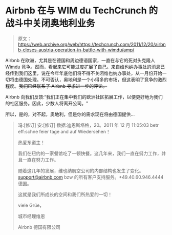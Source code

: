 # Airbnb 在与 WIM du TechCrunch 的战斗中关闭奥地利业务

> 原文：<https://web.archive.org/web/https://techcrunch.com/2011/12/20/airbnb-closes-austria-operation-in-battle-with-wimdu/amp/>

Airbnb 在欧洲，尤其是在德国和周边德语国家，一直在与它的死对头克隆人 [Wimdu](https://web.archive.org/web/20230202101430/http://wimdu.com/) 竞争。然而，看起来它可能过度扩展了自己。来自维也纳办事处的消息已经传到我们这里，说在今年年底他们将不得不关闭维也纳办事处，从一月份开始一切将由德国处理。不可否认，奥地利是一个小得多的市场，但这表明了竞争的激烈程度。~~我们已经联系了 Airbnb 寻求进一步的评论。~~

Airbnb 向我们反馈:“我们正在集中我们的欧洲社区拓展工作，以便更好地为我们的社区服务。因此，少数人将离开公司。"

所以，是的，对不起，奥地利，但是你的需求现在将由德国提供…

> 冯:[修订]
> 安:[修订]
> 数据:迪恩斯塔格，20。2011 年 12 月 11:05:03
> betr eff:schne feier tage and auf Wiedersehen！
> 
> 热爱东道主！
> 
> 我们在纽约的一家餐馆吃了一顿快餐。这几年来，我们一直在努力工作，并且一直在努力工作。
> 
> 随着这几年的发展，维也纳航空公司的内部结构也发生了变化。support@airbnb.com bzw 的所有客户支持服务。+49.40.60.946.4444 德国。
> 
> 这就是我们所成长的空间和我们所热爱的一切！
> 
> viele Grüe，
> 
> 城市经理维恩
> 
> Airbnb 德国有限公司

<amp-analytics data-credentials="include" class="i-amphtml-layout-fixed i-amphtml-layout-size-defined" i-amphtml-layout="fixed"></amp-analytics>